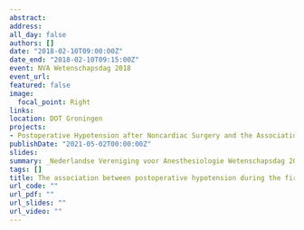 ```yaml
---
abstract: 
address:
all_day: false
authors: []
date: "2018-02-10T09:00:00Z"
date_end: "2018-02-10T09:15:00Z"
event: NVA Wetenschapsdag 2018
event_url:
featured: false
image:
  focal_point: Right
links:
location: DOT Groningen
projects:
- Postoperative Hypotension after Noncardiac Surgery and the Association with Myocardial Injury
publishDate: "2021-05-02T00:00:00Z"
slides: 
summary: _Nederlandse Vereniging voor Anesthesiologie Wetenschapsdag 2018_
tags: []
title: The association between postoperative hypotension during the first 24 hours after noncardiac surgery and myocardial injury
url_code: ""
url_pdf: ""
url_slides: ""
url_video: ""
---
```


